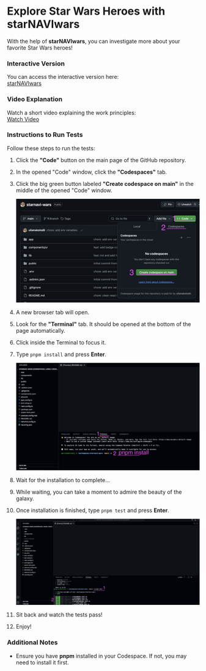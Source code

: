 # Explore Star Wars Heroes with starNAVIwars

With the help of **starNAVIwars**, you can investigate more about your favorite Star Wars heroes!

### Interactive Version

You can access the interactive version here:  
[starNAVIwars](https://starnavi-wars-t4sl.vercel.app/)

### Video Explanation

Watch a short video explaining the work principles:  
[Watch Video](https://www.loom.com/share/1cbb53a867a64b169f0671111a36ea8b?sid=ceaeb5ac-6f46-42a1-8a64-e8e7ded08b3f)

### Instructions to Run Tests

Follow these steps to run the tests:

1. Click the **"Code"** button on the main page of the GitHub repository.
2. In the opened "Code" window, click the **"Codespaces"** tab.
3. Click the big green button labeled **"Create codespace on main"** in the middle of the opened "Code" window.

   ![Step 1](./Step%201.png)

4. A new browser tab will open.
5. Look for the **"Terminal"** tab. It should be opened at the bottom of the page automatically.
6. Click inside the Terminal to focus it.
7. Type `pnpm install` and press **Enter**.

   ![Step 2](./Step%202.png)

8. Wait for the installation to complete...
9. While waiting, you can take a moment to admire the beauty of the galaxy.
10. Once installation is finished, type `pnpm test` and press **Enter**.

    ![Step 3](./Step%203.png)

11. Sit back and watch the tests pass!
12. Enjoy!

### Additional Notes

- Ensure you have **pnpm** installed in your Codespace. If not, you may need to install it first.
